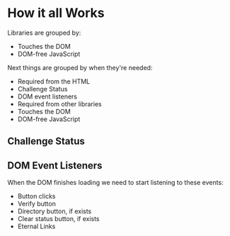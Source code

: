 # How it all Works

Libraries are grouped by:

 - Touches the DOM
 - DOM-free JavaScript

 Next things are grouped by when they're needed:

 - Required from the HTML
  - Challenge Status
  - DOM event listeners
 - Required from other libraries
  - Touches the DOM
  - DOM-free JavaScript

## Challenge Status


## DOM Event Listeners

When the DOM finishes loading we need to start listening to these events:
 - Button clicks
  - Verify button
  - Directory button, if exists
  - Clear status button, if exists
 - Eternal Links
